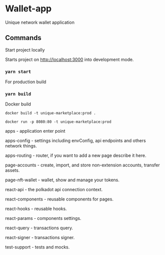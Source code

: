 # Wallet-app

Unique network wallet application

## Commands

Start project locally

Starts project on [http://localhost:3000](http://localhost:3000) into development mode.

### `yarn start`

For production build

### `yarn build`

Docker build

`docker build -t unique-marketplace:prod .`

`docker run -p 8080:80 -t unique-marketplace:prod`

apps - application enter point

apps-config - settings including envConfig, api endpoints and others network things.

apps-routing - router, if you want to add a new page describe it here.

page-accounts - create, import, and store non-extension accounts, transfer assets.

page-nft-wallet - wallet, show and manage your tokens.

react-api - the polkadot api connection context.

react-components - reusable components for pages.

react-hooks - reusable hooks.

react-params - components settings.

react-query - transactions query.

react-signer - transactions signer.

test-support - tests and mocks.
